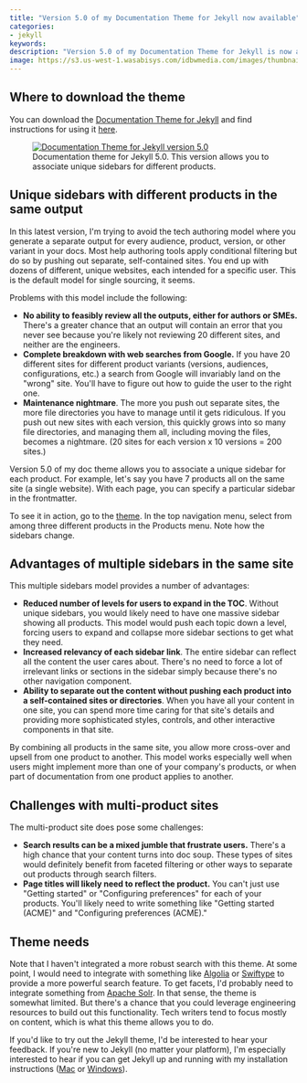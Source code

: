 ```yaml
---
title: "Version 5.0 of my Documentation Theme for Jekyll now available"
categories:
- jekyll
keywords: 
description: "Version 5.0 of my Documentation Theme for Jekyll is now available. This version allows you to associate different sidebars for different products on the same site. I'm trying to move away from the separate outputs model to provide a more web-friendly and integrated doc site experience that facilitates navigation across products on the same site."
image: https://s3.us-west-1.wasabisys.com/idbwmedia.com/images/thumbnails/jekyll50thumb.png
---
```


## Where to download the theme

You can download the [Documentation Theme for Jekyll](https://github.com/tomjoht/documentation-theme-jekyll) and find instructions for using it [here](https://idratherbewriting.com/documentation-theme-jekyll/).

<figure><a href="https://idratherbewriting.com/documentation-theme-jekyll/"><img src="{{ "https://s3.us-west-1.wasabisys.com/idbwmedia.com/images/jekylltheme50.png" | prepend: site.baseurl }}" alt="Documentation Theme for Jekyll version 5.0" /></a><figcaption>Documentation theme for Jekyll 5.0. This version allows you to associate unique sidebars for different products.</figcaption></figure>

## Unique sidebars with different products in the same output

In this latest version, I'm trying to avoid the tech authoring model where you generate a separate output for every audience, product, version, or other variant in your docs. Most help authoring tools apply conditional filtering but do so by pushing out separate, self-contained sites. You end up with dozens of different, unique websites, each intended for a specific user. This is the default model for single sourcing, it seems.

Problems with this model include the following:

* **No ability to feasibly review all the outputs, either for authors or SMEs.** There's a greater chance that an output will contain an error that you never see because you're likely not reviewing 20 different sites, and neither are the engineers.
* **Complete breakdown with web searches from Google.** If you have 20 different sites for different product variants (versions, audiences, configurations, etc.) a search from Google will invariably land on the "wrong" site. You'll have to figure out how to guide the user to the right one.
* **Maintenance nightmare**. The more you push out separate sites, the more file directories you have to manage until it gets ridiculous. If you push out new sites with each version, this quickly grows into so many file directories, and managing them all, including moving the files, becomes a nightmare. (20 sites for each version x 10 versions = 200 sites.)

Version 5.0 of my doc theme allows you to associate a unique sidebar for each product. For example, let's say you have 7 products all on the same site (a single website). With each page, you can specify a particular sidebar in the frontmatter. 

To see it in action, go to the [theme](https://idratherbewriting.com/documentation-theme-jekyll). In the top navigation menu, select from among three different products in the Products menu. Note how the sidebars change.

## Advantages of multiple sidebars in the same site

This multiple sidebars model provides a number of advantages:

* **Reduced number of levels for users to expand in the TOC**. Without unique sidebars, you would likely need to have one massive sidebar showing all products. This model would push each topic down a level, forcing users to expand and collapse more sidebar sections to get what they need.
* **Increased relevancy of each sidebar link**. The entire sidebar can reflect all the content the user cares about. There's no need to force a lot of irrelevant links or sections in the sidebar simply because there's no other navigation component. 
* **Ability to separate out the content without pushing each product into a self-contained sites or directories**. When you have all your content in one site, you can spend more time caring for that site's details and providing more sophisticated styles, controls, and other interactive components in that site.

By combining all products in the same site, you allow more cross-over and upsell from one product to another. This model works especially well when users might implement more than one of your company's products, or when part of documentation from one product applies to another. 

## Challenges with multi-product sites

The multi-product site does pose some challenges:

* **Search results can be a mixed jumble that frustrate users.** There's a high chance that your content turns into doc soup. These types of sites would definitely benefit from faceted filtering or other ways to separate out products through search filters.
* **Page titles will likely need to reflect the product.** You can't just use "Getting started" or "Configuring preferences" for each of your products. You'll likely need to write something like "Getting started (ACME)" and "Configuring preferences (ACME)."

## Theme needs

Note that I haven't integrated a more robust search with this theme. At some point, I would need to integrate with something like [Algolia](http://algolia.com) or [Swiftype](http://swifttype.com) to provide a more powerful search feature. To get facets, I'd probably need to integrate something from [Apache Solr](http://lucene.apache.org/solr/). In that sense, the theme is somewhat limited. But there's a chance that you could leverage engineering resources to build out this functionality. Tech writers tend to focus mostly on content, which is what this theme allows you to do.

If you'd like to try out the Jekyll theme, I'd be interested to hear your feedback. If you're new to Jekyll (no matter your platform), I'm especially interested to hear if you can get Jekyll up and running with my installation instructions ([Mac](https://idratherbewriting.com/documentation-theme-jekyll/mydoc_install_jekyll_on_mac/) or [Windows](https://idratherbewriting.com/documentation-theme-jekyll/mydoc_install_jekyll_on_windows/)).



